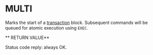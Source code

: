 # MULTI

Marks the start of a [transaction][tt] block.
Subsequent commands will be queued for atomic execution using `EXEC`.

[tt]: http://redis.io/topics/transactions

** RETURN VALUE**

Status code reply: always OK.
